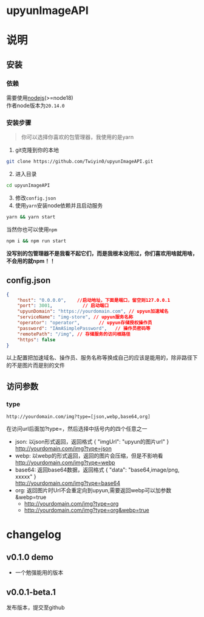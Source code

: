 # upyunImageAPI

# 说明
## 安装
### 依赖
需要使用[nodejs](https://nodejs.org)(>=node18)  
作者node版本为`20.14.0`

### 安装步骤
> 你可以选择你喜欢的包管理器，我使用的是yarn
1. git克隆到你的本地
```sh
git clone https://github.com/Twiyin0/upyunImageAPI.git
```
2. 进入目录
```sh
cd upyunImageAPI
```
3. 修改`config.json`
4. 使用`yarn`安装node依赖并且启动服务
```sh
yarn && yarn start
```
当然你也可以使用`npm`
```sh
npm i && npm run start
```

**没写别的包管理器不是我看不起它们，而是我根本没用过，你们喜欢用啥就用啥，不会用的就npm！！**

## config.json
```json
{
    "host": "0.0.0.0",    //启动地址，下面是端口，留空则127.0.0.1
    "port": 3001,           // 启动端口
    "upyunDomain": "https://yourdomain.com", // upyun加速域名
    "serviceName": "img-store", // upyun服务名称
    "operator": "operator",       // upyun存储授权操作员
    "password": "IAmASimplePassword",   // 操作员密码等
    "remotePath": "/img", // 存储服务的访问根路径
    "https": false
}
```
以上配置把加速域名、操作员、服务名称等换成自己的应该是能用的，除非路径下的不是图片而是别的文件

## 访问参数
### type
```
http://yourdomain.com/img?type=[json,webp,base64,org]
```
在访问url后面加?type=，然后选择中括号内的四个任意之一
* json: 以json形式返回，返回格式 { "imgUrl": "upyun的图片url" }  
http://yourdomain.com/img?type=json
* webp: 以webp的形式返回，返回的图片会压缩，但是不影响看  
http://yourdomain.com/img?type=webp
* base64: 返回base64数据，返回格式 { "data": "base64,image/png, xxxxx" }  
http://yourdomain.com/img?type=base64
* org: 返回图片时Url不会重定向到upyun,需要返回webp可以加参数&webp=true
    - http://yourdomain.com/img?type=org
    - http://yourdomain.com/img?type=org&webp=true

# changelog

## v0.1.0 demo
* 一个勉强能用的版本

## v0.0.1-beta.1
发布版本，提交至github
